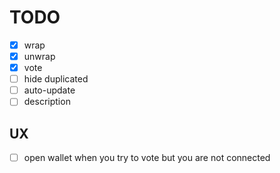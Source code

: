 # TODO

- [x] wrap
- [x] unwrap
- [x] vote
- [ ] hide duplicated
- [ ] auto-update
- [ ] description

## UX

- [ ] open wallet when you try to vote but you are not connected

